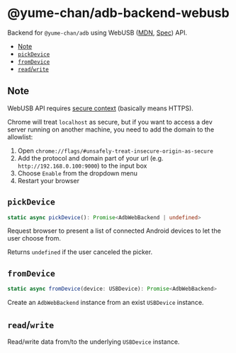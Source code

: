 # @yume-chan/adb-backend-webusb

Backend for `@yume-chan/adb` using WebUSB ([MDN](https://developer.mozilla.org/en-US/docs/Web/API/USB), [Spec](https://wicg.github.io/webusb)) API.

- [Note](#note)
- [`pickDevice`](#pickdevice)
- [`fromDevice`](#fromdevice)
- [`read`/`write`](#readwrite)

## Note

WebUSB API requires [secure context](https://developer.mozilla.org/en-US/docs/Web/Security/Secure_Contexts) (basically means HTTPS).

Chrome will treat `localhost` as secure, but if you want to access a dev server running on another machine, you need to add the domain to the allowlist:

1. Open `chrome://flags/#unsafely-treat-insecure-origin-as-secure`
2. Add the protocol and domain part of your url (e.g. `http://192.168.0.100:9000`) to the input box
3. Choose `Enable` from the dropdown menu
4. Restart your browser

## `pickDevice`

```ts
static async pickDevice(): Promise<AdbWebBackend | undefined>
```

Request browser to present a list of connected Android devices to let the user choose from.

Returns `undefined` if the user canceled the picker.

## `fromDevice`

```ts
static async fromDevice(device: USBDevice): Promise<AdbWebBackend>
```

Create an `AdbWebBackend` instance from an exist `USBDevice` instance.

## `read`/`write`

Read/write data from/to the underlying `USBDevice` instance.
